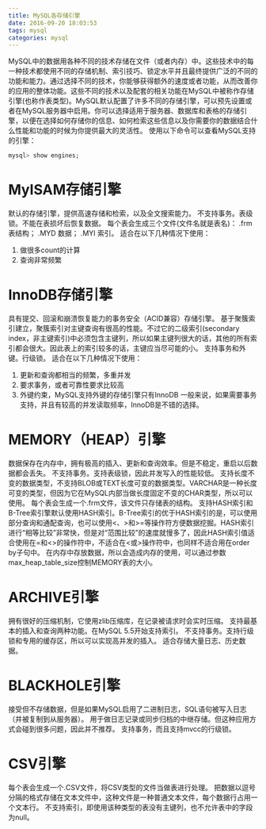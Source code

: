 ```yaml
---
title: MySQL各存储引擎
date: 2016-09-20 18:03:53
tags: mysql
categories: mysql
---
```

MySQL中的数据用各种不同的技术存储在文件（或者内存）中。这些技术中的每一种技术都使用不同的存储机制、索引技巧、锁定水平并且最终提供广泛的不同的功能和能力。通过选择不同的技术，你能够获得额外的速度或者功能，从而改善你的应用的整体功能。这些不同的技术以及配套的相关功能在MySQL中被称作存储引擎(也称作表类型)。MySQL默认配置了许多不同的存储引擎，可以预先设置或者在MySQL服务器中启用。你可以选择适用于服务器、数据库和表格的存储引擎，以便在选择如何存储你的信息、如何检索这些信息以及你需要你的数据结合什么性能和功能的时候为你提供最大的灵活性。
使用以下命令可以查看MySQL支持的引擎：
````sql
mysql> show engines;
````
<!-- more -->

# MyISAM存储引擎
默认的存储引擎，提供高速存储和检索，以及全文搜索能力。
不支持事务。表级锁。不能在表损坏后恢复数据。
每个表会生成三个文件(文件名就是表名)：
.frm 表结构；
.MYD 数据；
.MYI 索引。
适合在以下几种情况下使用：
1. 做很多count的计算
2. 查询非常频繁

# InnoDB存储引擎
具有提交、回滚和崩溃恢复能力的事务安全（ACID兼容）存储引擎。
基于聚簇索引建立，聚簇索引对主键查询有很高的性能。不过它的二级索引(secondary index，非主键索引)中必须包含主键列，所以如果主键列很大的话，其他的所有索引都会很大。因此表上的索引较多的话，主键应当尽可能的小。
支持事务和外键。行级锁。
适合在以下几种情况下使用：
1. 更新和查询都相当的频繁，多重并发
2. 要求事务，或者可靠性要求比较高
3. 外键约束，MySQL支持外键的存储引擎只有InnoDB
一般来说，如果需要事务支持，并且有较高的并发读取频率，InnoDB是不错的选择。

# MEMORY（HEAP）引擎
数据保存在内存中，拥有极高的插入、更新和查询效率。但是不稳定，重启以后数据都会丢失。
不支持事务。支持表级锁，因此并发写入的性能较低。
支持长度不变的数据类型，不支持BLOB或TEXT长度可变的数据类型。VARCHAR是一种长度可变的类型，但因为它在MySQL内部当做长度固定不变的CHAR类型，所以可以使用。
每个表会生成一个.frm文件，该文件只存储表的结构。
支持HASH索引和B-Tree索引擎默认使用HASH索引。B-Tree索引的优于HASH索引的是，可以使用部分查询和通配查询，也可以使用<、>和>=等操作符方便数据挖掘。HASH索引进行“相等比较”非常快，但是对“范围比较”的速度就慢多了，因此HASH索引值适合使用在=和<>的操作符中，不适合在<或>操作符中，也同样不适合用在order by子句中。
在内存中存放数据，所以会造成内存的使用，可以通过参数max\_heap\_table\_size控制MEMORY表的大小。

# ARCHIVE引擎
拥有很好的压缩机制，它使用zlib压缩库，在记录被请求时会实时压缩。
支持最基本的插入和查询两种功能。在MySQL 5.5开始支持索引。
不支持事务。支持行级锁和专用的缓存区，所以可以实现高并发的插入。
适合存储大量日志、历史数据。

# BLACKHOLE引擎
接受但不存储数据，但是如果MySQL启用了二进制日志，SQL语句被写入日志（并被复制到从服务器）。
用于做日志记录或同步归档的中继存储。但这种应用方式会碰到很多问题，因此并不推荐。
支持事务，而且支持mvcc的行级锁。

# CSV引擎
每个表会生成一个.CSV文件，将CSV类型的文件当做表进行处理。
把数据以逗号分隔的格式存储在文本文件中，这种文件是一种普通文本文件，每个数据行占用一个文本行。
不支持索引，即使用该种类型的表没有主键列，也不允许表中的字段为null。